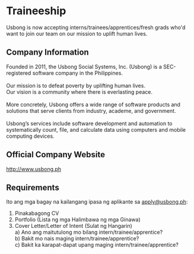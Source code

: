 # Traineeship
Usbong is now accepting interns/trainees/apprentices/fresh grads who'd want to join our team on our mission to uplift human lives.

## Company Information
Founded in 2011, the Usbong Social Systems, Inc. (Usbong) is a SEC-registered software company in the Philippines.<br>
<br>
Our mission is to defeat poverty by uplifting human lives.<br>
Our vision is a community where there is everlasting peace.<br>
<br>
More concretely, Usbong offers a wide range of software products and solutions that serve clients from industry, academe, and government.<br>
<br>
Usbong’s services include software development and automation to systematically count, file, and calculate data using computers and mobile computing devices.

## Official Company Website
http://www.usbong.ph

## Requirements
Ito ang mga bagay na kailangang ipasa ng aplikante sa apply@usbong.ph:<br>

1) Pinakabagong CV
2) Portfolio (Lista ng mga Halimbawa ng mga Ginawa)
3) Cover Letter/Letter of Intent (Sulat ng Hangarin)<br>
a) Ano ang maitutulong mo bilang intern/trainee/apprentice?<br>
b) Bakit mo nais maging intern/trainee/apprentice?<br>
c) Bakit ka karapat-dapat upang maging intern/trainee/apprentice?
